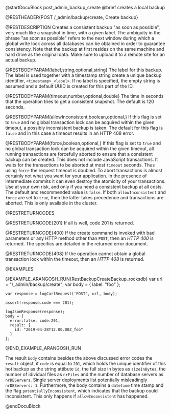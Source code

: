 @startDocuBlock post_admin_backup_create
@brief creates a local backup

@RESTHEADER{POST /_admin/backup/create, Create backup}

@RESTDESCRIPTION
Creates a consistent backup "as soon as possible", very much
like a snapshot in time, with a given label. The ambiguity in the
phrase "as soon as possible" refers to the next window during which a
global write lock across all databases can be obtained in order to
guarantee consistency. Note that the backup at first resides on the
same machine and hard drive as the original data. Make sure to upload
it to a remote site for an actual backup.

@RESTBODYPARAM{label,string,optional,string}
The label for this backup. The label is used together with a
timestamp string create a unique backup identifier, `<timestamp>_<label>`.
If no label is specified, the empty string is assumed and a default
UUID is created for this part of the ID.

@RESTBODYPARAM{timeout,number,optional,double}
The time in seconds that the operation tries to get a consistent
snapshot. The default is 120 seconds.

@RESTBODYPARAM{allowInconsistent,boolean,optional,}
If this flag is set to `true` and no global transaction lock can be
acquired within the given timeout, a possibly inconsistent backup
is taken. The default for this flag is `false` and in this case
a timeout results in an HTTP 408 error.

@RESTBODYPARAM{force,boolean,optional,}
If this flag is set to `true` and no global transaction lock can be acquired
within the given timeout, all running transactions are forcefully aborted to
ensure that a consistent backup can be created. This does not include 
JavaScript transactions. It waits for the transactions to be aborted at most 
`timeout` seconds. Thus using `force` the request timeout is doubled.
To abort transactions is almost certainly not what you want for your application. 
In the presence of intermediate commits it can even destroy the atomicity of your
transactions. Use at your own risk, and only if you need a consistent backup at 
all costs. The default and recommended value is `false`. If both 
`allowInconsistent` and `force` are set to `true`, then the latter takes 
precedence and transactions are aborted. This is only available in the cluster.

@RESTRETURNCODES

@RESTRETURNCODE{201}
If all is well, code 201 is returned.

@RESTRETURNCODE{400}
If the create command is invoked with bad parameters or any HTTP
method other than `POST`, then an *HTTP 400* is returned. The specifics
are detailed in the returned error document.

@RESTRETURNCODE{408}
If the operation cannot obtain a global transaction lock
within the timeout, then an *HTTP 408* is returned.

@EXAMPLES

@EXAMPLE_ARANGOSH_RUN{RestBackupCreateBackup_rocksdb}
    var url = "/_admin/backup/create";
    var body = {
      label: "foo"
    };

    var response = logCurlRequest('POST', url, body);

    assert(response.code === 201);

    logJsonResponse(response);
    body = {
      error:false, code:201,
      result: {
        id: "2019-04-28T12.00.00Z_foo"
      }
    };
@END_EXAMPLE_ARANGOSH_RUN

The result `body` contains besides the above discussed error codes the `result` object, if `code` is equal to `201`, which holds the unique identifier of this hot backup as the string attibute `id`, the full size in bytes as `sizeInBytes`, the number of idividual files as `nrFiles` and the number of database servers as `nrDBServers`. Single server deployments list potentially misleadingly `nrDBServers: 1`. Furthermore, the body contains a `datetime` time stamp and the flag `potentiallyInconsistent`, which indicates that the backup could inconsistent. This only happens if `allowInconsistent` has happened.

@endDocuBlock

